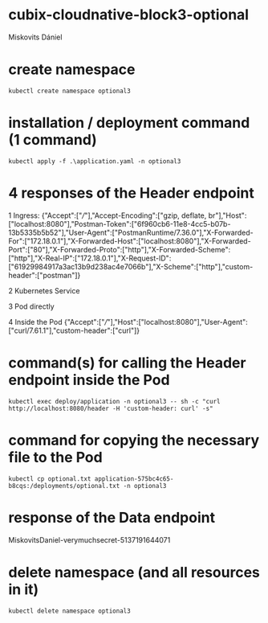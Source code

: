 # cubix-cloudnative-block3-optional

Miskovits Dániel

# create namespace

```
kubectl create namespace optional3
```

# installation / deployment command (1 command)

```
kubectl apply -f .\application.yaml -n optional3
```

# 4 responses of the Header endpoint

1 Ingress:
{"Accept":["*/*"],"Accept-Encoding":["gzip, deflate, br"],"Host":["localhost:8080"],"Postman-Token":["6f960cb6-11e8-4cc5-b07b-13b5335b5b52"],"User-Agent":["PostmanRuntime/7.36.0"],"X-Forwarded-For":["172.18.0.1"],"X-Forwarded-Host":["localhost:8080"],"X-Forwarded-Port":["80"],"X-Forwarded-Proto":["http"],"X-Forwarded-Scheme":["http"],"X-Real-IP":["172.18.0.1"],"X-Request-ID":["61929984917a3ac13b9d238ac4e7066b"],"X-Scheme":["http"],"custom-header":["postman"]}

2 Kubernetes Service

3 Pod directly

4 Inside the Pod
{"Accept":["*/*"],"Host":["localhost:8080"],"User-Agent":["curl/7.61.1"],"custom-header":["curl"]}

# command(s) for calling the Header endpoint inside the Pod

```
kubectl exec deploy/application -n optional3 -- sh -c "curl http://localhost:8080/header -H 'custom-header: curl' -s"
```

# command for copying the necessary file to the Pod

```
kubectl cp optional.txt application-575bc4c65-b8cqs:/deployments/optional.txt -n optional3
```

# response of the Data endpoint

MiskovitsDaniel-verymuchsecret-5137191644071

# delete namespace (and all resources in it)

```
kubectl delete namespace optional3
```
